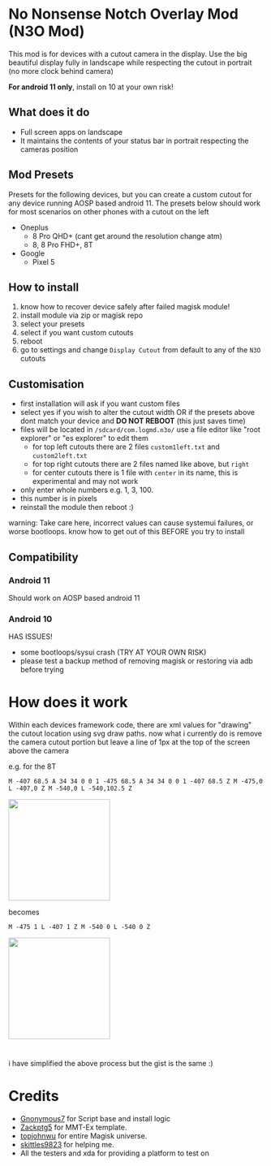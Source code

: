 # No Nonsense Notch Overlay Mod (N3O Mod)

This mod is for devices with a cutout camera in the display. Use the big beautiful display fully in landscape while respecting the cutout in portrait (no more clock behind camera)

__For android 11 only__, install on 10 at your own risk!

## What does it do

- Full screen apps on landscape
- It maintains the contents of your status bar in portrait respecting the cameras position

## Mod Presets

Presets for the following devices, but you can create a custom cutout for any device running AOSP based android 11. The presets below should work for most scenarios on other phones with a cutout on the left

- Oneplus 
  - 8 Pro QHD+ (cant get around the resolution change atm)
  - 8, 8 Pro FHD+, 8T 
- Google 
  - Pixel 5

## How to install
1. know how to recover device safely after failed magisk module!
2. install module via zip or magisk repo
3. select your presets
4. select if you want custom cutouts
5. reboot
5. go to settings and change `Display Cutout` from default to any of the `N3O` cutouts

## Customisation
- first installation will ask if you want custom files
- select yes if you wish to alter the cutout width OR if the presets above dont match your device and __DO NOT REBOOT__ (this just saves time)
- files will be located in `/sdcard/com.logmd.n3o/` use a file editor like "root explorer" or "es explorer" to edit them
  - for top left cutouts there are 2 files `custom1left.txt` and `custom2left.txt`
  - for top right cutouts there are 2 files named like above, but `right`
  - for center cutouts there is 1 file with `center` in its name, this is experimental and may not work
- only enter whole numbers e.g. 1, 3, 100.
- this number is in pixels
- reinstall the module then reboot :)

warning: Take care here, incorrect values can cause systemui failures, or worse bootloops. know how to get out of this BEFORE you try to install

## Compatibility

### Android 11
Should work on AOSP based android 11

### Android 10
HAS ISSUES!
- some bootloops/sysui crash (TRY AT YOUR OWN RISK)
- please test a backup method of removing magisk or restoring via adb before trying

# How does it work

Within each devices framework code, there are xml values for "drawing" the cutout location using svg draw paths.
now what i currently do is remove the camera cutout portion but leave a line of 1px at the top of the screen above the camera

e.g. for the 8T

```
M -407 68.5 A 34 34 0 0 1 -475 68.5 A 34 34 0 0 1 -407 68.5 Z M -475,0 L -407,0 Z M -540,0 L -540,102.5 Z
```

<img width="200" src="https://gist.githubusercontent.com/logmd/f60ee13ce55be71179b36106b0ccf2d1/raw/op8t-cutout.svg">

becomes

```
M -475 1 L -407 1 Z M -540 0 L -540 0 Z
```

<img width="200" src="https://gist.github.com/logmd/2ecc3ede43a7d3e318f4740c4a5f3c0c/raw/op8t-cutout-removed.svg">


#

i have simplified the above process but the gist is the same :)

# Credits

- <a href="https://github.com/Gnonymous7">Gnonymous7</a> for Script base and install logic
- <a href="https://github.com/Zackptg5">Zackptg5</a> for MMT-Ex template.
- <a href="https://github.com/topjohnwu">topjohnwu</a> for entire Magisk universe.
- <a href="https://github.com/skittles9823">skittles9823</a> for helping me.
- All the testers and xda for providing a platform to test on


